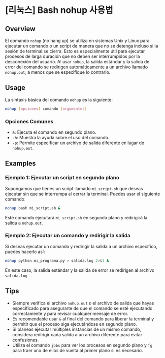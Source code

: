 # [리눅스] Bash nohup 사용법

## Overview
El comando `nohup` (no hang up) se utiliza en sistemas Unix y Linux para ejecutar un comando o un script de manera que no se detenga incluso si la sesión de terminal se cierra. Esto es especialmente útil para ejecutar procesos de larga duración que no deben ser interrumpidos por la desconexión del usuario. Al usar `nohup`, la salida estándar y la salida de error del comando se redirigen automáticamente a un archivo llamado `nohup.out`, a menos que se especifique lo contrario.

## Usage
La sintaxis básica del comando `nohup` es la siguiente:

```bash
nohup [opciones] comando [argumentos]
```

### Opciones Comunes
- `&`: Ejecuta el comando en segundo plano.
- `-h`: Muestra la ayuda sobre el uso del comando.
- `-p`: Permite especificar un archivo de salida diferente en lugar de `nohup.out`.

## Examples
### Ejemplo 1: Ejecutar un script en segundo plano
Supongamos que tienes un script llamado `mi_script.sh` que deseas ejecutar sin que se interrumpa al cerrar la terminal. Puedes usar el siguiente comando:

```bash
nohup bash mi_script.sh &
```

Este comando ejecutará `mi_script.sh` en segundo plano y redirigirá la salida a `nohup.out`.

### Ejemplo 2: Ejecutar un comando y redirigir la salida
Si deseas ejecutar un comando y redirigir la salida a un archivo específico, puedes hacerlo así:

```bash
nohup python mi_programa.py > salida.log 2>&1 &
```

En este caso, la salida estándar y la salida de error se redirigen al archivo `salida.log`.

## Tips
- Siempre verifica el archivo `nohup.out` o el archivo de salida que hayas especificado para asegurarte de que el comando se esté ejecutando correctamente y para revisar cualquier mensaje de error.
- Es recomendable usar `&` al final del comando para liberar la terminal y permitir que el proceso siga ejecutándose en segundo plano.
- Si planeas ejecutar múltiples instancias de un mismo comando, considera redirigir cada salida a un archivo diferente para evitar confusiones.
- Utiliza el comando `jobs` para ver los procesos en segundo plano y `fg` para traer uno de ellos de vuelta al primer plano si es necesario.